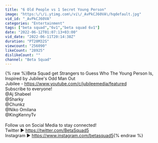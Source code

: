 ```yaml
---
title: "6 Old People vs 1 Secret Young Person"
image: "https:\/\/i.ytimg.com\/vi\/_AvPkCJ60VA\/hqdefault.jpg"
vid_id: "_AvPkCJ60VA"
categories: "Entertainment"
tags: ["beta squad","6v1","beta squad 6v1"]
date: "2022-06-12T01:07:13+03:00"
vid_date: "2022-06-11T20:14:38Z"
duration: "PT20M32S"
viewcount: "256090"
likeCount: "28925"
dislikeCount: ""
channel: "Beta Squad"
---
```

{% raw %}Beta Squad get Strangers to Guess Who The Young Person Is, Inspired by Jubilee's Odd Man Out<br />Jubilee - <a rel="nofollow" target="blank" href="https://www.youtube.com/c/jubileemedia/featured">https://www.youtube.com/c/jubileemedia/featured</a><br />Subscribe to everyone! <br /> @Aj Shabeel <br /> @Sharky <br /> @Chunkz  <br /> @Niko Omilana <br />@KingKennyTv  <br /><br />Follow us on Social Media to stay connected!<br />Twitter ► <a rel="nofollow" target="blank" href="https://twitter.com/BetaSquad5">https://twitter.com/BetaSquad5</a><br />Instagram ►  <a rel="nofollow" target="blank" href="https://www.instagram.com/betasquad5">https://www.instagram.com/betasquad5</a>{% endraw %}
